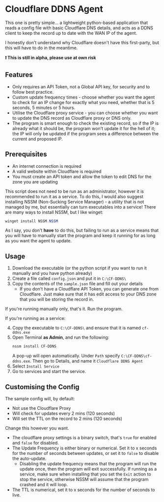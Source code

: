 # Cloudflare DDNS Agent
This one is pretty simple... a lightweight python-based application that reads a config file with basic Cloudflare DNS details, and acts as a DDNS client to keep the record up to date with the WAN IP of the agent.

I honestly don't understand why Cloudflare doesn't have this first-party, but this will have to do in the meantime.

**:exclamation: This is still in alpha, please use at own risk**

## Features

- Only requires an API Token, not a Global API key, for security and to follow best practice.
- Custom update frequency times - choose whether you want the agent to check for an IP change for exactly what you need, whether that is 5 seconds, 5 minutes or 5 hours.
- Utilise the Cloudflare proxy service - you can choose whether you want to update the DNS record as Cloudflare proxy or DNS only.
- The program is smart enough to check the existing record, so if the IP is already what it should be, the program won't update it for the hell of it; the IP will only be updated if the program sees a difference between the current and proposed IP.

## Prerequisites

- An internet connection is required
- A valid website within Cloudflare is required
- You must create an API token and allow the token to edit DNS for the zone you are updating

This script does not need to be run as an administrator, however it is recommended to run it as a service. To do this, I would also suggest installing NSSM (Non-Sucking Service Manager) - a utility that is not managed by me, but essentially can turn executables into a service! There are many ways to install NSSM, but I like winget:

```powershell
winget install NSSM.NSSM
```

As I say, you don't **have** to do this, but failing to run as a service means that you will have to manually start the program and keep it running for as long as you want the agent to update.

## Usage

1. Download the executable (or the python script if you want to run it manually and you have python already)
2. Create a file called ```config.json``` and put it in ```C:\CF-DDNS\```
3. Copy the contents of the ```sample.json``` file and fill out your details
    - If you don't have a Cloudflare API Token, you can generate one from Cloudflare. Just make sure that it has edit access to your DNS zone that you will be storing the record in.

If you're running manually only, that's it. Run the program.

If you're running as a service:

4. Copy the executable to ```C:\CF-DDNS\``` and ensure that it is named ```cf-ddns.exe```
5. Open Terminal **as Admin**, and run the following:
    ```powershell
    nssm install CF-DDNS
    ```
    A pop-up will open automatically. Under ```Path``` specify ```C:\CF-DDNS\cf-ddns.exe```.
    Then go to Details, and name it ```Cloudflare DDNS Agent```
6. Select ```Install Service```
7. Go to services and start the service.

## Customising the Config

The sample config will, by default:
- Not use the Cloudflare Proxy
- Will check for updates every 2 mins (120 seconds)
- Will set the TTL on the record to 2 mins (120 seconds)

Change this however you want. 

- The cloudflare proxy settings is a binary switch, that's ```true``` for enabled and ```false``` for disabled.
- The Update Frequency is either binary or numerical. Set it to x seconds for the number of seconds between updates, or set it to ```false``` to disable the auto-update.
    - Disabling the update frequency means that the program will run the update once, then the program will exit successfully. If running as a service, make sure when installing that you set the ```Exit``` action to stop the service, otherwise NSSM will assume that the program crashed and it will loop.
- The TTL is numerical, set it to x seconds for the number of seconds to live.